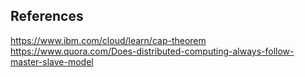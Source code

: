 

## References
https://www.ibm.com/cloud/learn/cap-theorem
https://www.quora.com/Does-distributed-computing-always-follow-master-slave-model